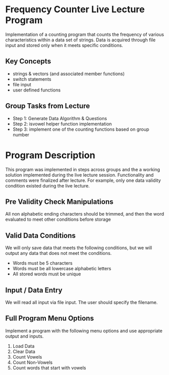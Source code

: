 # Frequency Counter Live Lecture Program

Implementation of a counting program that counts the frequency of various characteristics within a data set of strings. Data is acquired through file input and stored only when it meets specific conditions.

## Key Concepts

- strings & vectors (and associated member functions)
- switch statements
- file input
- user defined functions

## Group Tasks from Lecture

* Step 1: Generate Data Algorithm & Questions
* Step 2: isvowel helper function implementation
* Step 3: implement one of the counting functions based on group number


# Program Description

This program was implemented in steps across groups and the a working solution implemented during the live lecture session. Functionality and comments were finalized after lecture. For example, only one data validity condition existed during the live lecture.


## Pre Validity Check Manipulations

All non alphabetic ending characters should be trimmed, and then the word evaluated to meet other conditions before storage


## Valid Data Conditions

We will only save data that meets the following conditions, but we will output any data that does not meet the conditions.
- Words must be 5 characters
- Words must be all lowercase alphabetic letters
- All stored words must be unique


## Input / Data Entry

We will read all input via file input. The user should specify the filename.


## Full Program Menu Options

Implement a program with the following menu options and use appropriate output and inputs.

1. Load Data
2. Clear Data
3. Count Vowels
4. Count Non-Vowels
5. Count words that start with vowels
